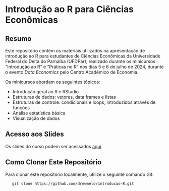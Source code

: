 Introdução ao R para Ciências Econômicas
================

## Resumo

Este repositório contém os materiais utilizados na apresentação de
introdução ao R para estudantes de Ciências Econômicas da Universidade
Federal do Delta do Parnaíba (UFDPar), realizado durante os minicursos
“Introdução ao R” e “Práticas no R” nos dias 5 e 6 de julho de 2024,
durante o evento *Data Economics* pelo Centro Acadêmico de Economia.

Os minicursos abordam os seguintes tópicos:

- Introdução geral ao R e RStudio
- Estruturas de dados: vetores, data frames e listas
- Estruturas de controle: condicionais e loops, introduzidos através de
  funções
- Análise estatística básica
- Visualização de dados

## Acesso aos Slides

Os slides do curso podem ser acessados
[aqui](https://drewmelo.github.io/introducao-R/#/title-slide).

## Como Clonar Este Repositório

Para clonar este repositório localmente, utilize o seguinte comando Git:

``` sh
   git clone https://github.com/drewmelo/introducao-R.git
```
